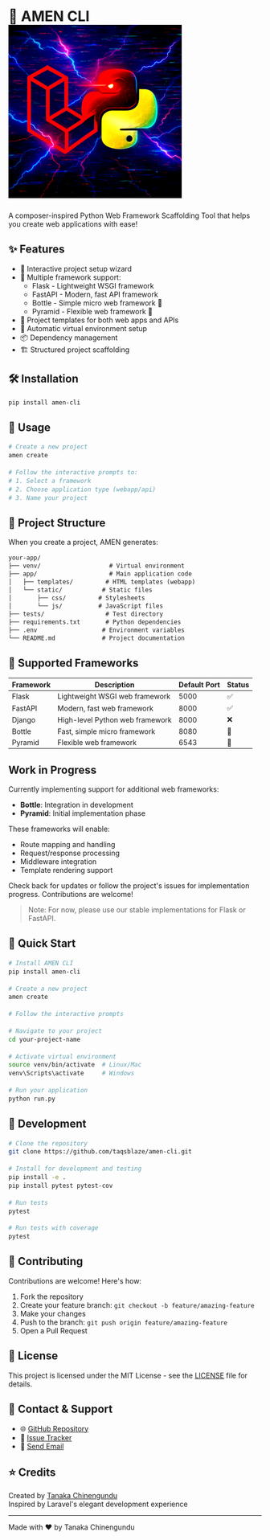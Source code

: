 # 🚀 AMEN CLI   ![icon](https://raw.githubusercontent.com/TaqsBlaze/amen-cli/refs/heads/main/image/icon.png)
A composer-inspired Python Web Framework Scaffolding Tool that helps you create web applications with ease!

## ✨ Features

- 🎯 Interactive project setup wizard
- 🔧 Multiple framework support:
  - Flask - Lightweight WSGI framework
  - FastAPI - Modern, fast API framework
  - Bottle - Simple micro web framework 🚧
  - Pyramid - Flexible web framework 🚧
- 🎨 Project templates for both web apps and APIs
- 🔄 Automatic virtual environment setup
- 📦 Dependency management
- 🏗️ Structured project scaffolding

## 🛠️ Installation

```bash
pip install amen-cli
```

## 📖 Usage

```bash
# Create a new project
amen create

# Follow the interactive prompts to:
# 1. Select a framework
# 2. Choose application type (webapp/api)
# 3. Name your project
```

## 🌟 Project Structure

When you create a project, AMEN generates:

```
your-app/
├── venv/                   # Virtual environment
├── app/                    # Main application code
│   ├── templates/         # HTML templates (webapp)
│   └── static/           # Static files
│       ├── css/         # Stylesheets
│       └── js/          # JavaScript files
├── tests/                 # Test directory
├── requirements.txt       # Python dependencies
├── .env                  # Environment variables
└── README.md             # Project documentation
```

## 🎯 Supported Frameworks

| Framework | Description | Default Port | Status |
|-----------|-------------|--------------|--------|
| Flask | Lightweight WSGI web framework | 5000 | ✅ |
| FastAPI | Modern, fast web framework | 8000 | ✅ |
| Django | High-level Python web framework | 8000 | ❌ |
| Bottle | Fast, simple micro framework | 8080 | 🚧 |
| Pyramid | Flexible web framework | 6543 | 🚧 |

## Work in Progress
Currently implementing support for additional web frameworks:

- **Bottle**: Integration in development
- **Pyramid**: Initial implementation phase

These frameworks will enable:
- Route mapping and handling
- Request/response processing
- Middleware integration
- Template rendering support

Check back for updates or follow the project's issues for implementation progress. Contributions are welcome!

> Note: For now, please use our stable implementations for Flask or FastAPI.
## 🚗 Quick Start

```bash
# Install AMEN CLI
pip install amen-cli

# Create a new project
amen create

# Follow the interactive prompts

# Navigate to your project
cd your-project-name

# Activate virtual environment
source venv/bin/activate  # Linux/Mac
venv\Scripts\activate     # Windows

# Run your application
python run.py
```

## 🔧 Development

```bash
# Clone the repository
git clone https://github.com/taqsblaze/amen-cli.git

# Install for development and testing
pip install -e .
pip install pytest pytest-cov

# Run tests
pytest

# Run tests with coverage
pytest
```

## 🤝 Contributing

Contributions are welcome! Here's how:

1. Fork the repository
2. Create your feature branch: `git checkout -b feature/amazing-feature`
3. Make your changes
4. Push to the branch: `git push origin feature/amazing-feature`
5. Open a Pull Request

## 📝 License

This project is licensed under the MIT License - see the [LICENSE](LICENSE) file for details.

## 👥 Contact & Support

- 🌐 [GitHub Repository](https://github.com/taqsblaze/amen-cli)
- 🐛 [Issue Tracker](https://github.com/taqsblaze/amen-cli/issues)
- 📧 [Send Email](mailto:tanakah30@gmail.com)

## ⭐ Credits

Created by [Tanaka Chinengundu](https://www.linkedin.com/in/taqsblaze)  
Inspired by Laravel's elegant development experience

---

Made with ❤️ by Tanaka Chinengundu
